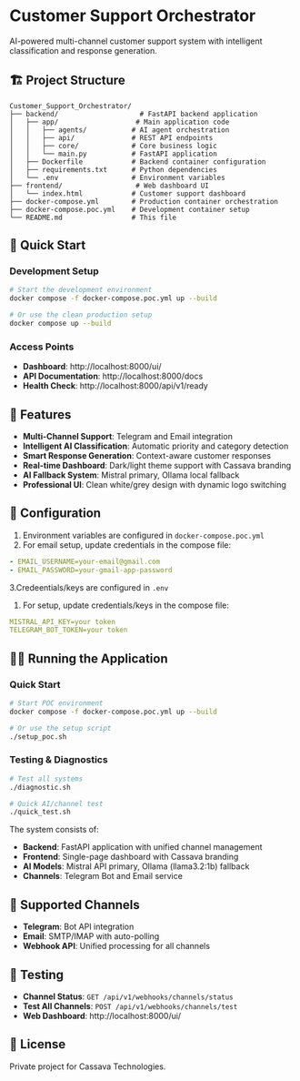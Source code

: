 # Customer Support Orchestrator

AI-powered multi-channel customer support system with intelligent classification and response generation.

## 🏗️ Project Structure

```
Customer_Support_Orchestrator/
├── backend/                    # FastAPI backend application
│   ├── app/                   # Main application code
│   │   ├── agents/           # AI agent orchestration
│   │   ├── api/              # REST API endpoints
│   │   ├── core/             # Core business logic
│   │   └── main.py           # FastAPI application
│   ├── Dockerfile            # Backend container configuration
│   ├── requirements.txt      # Python dependencies
│   └── .env                  # Environment variables
├── frontend/                  # Web dashboard UI
│   └── index.html            # Customer support dashboard
├── docker-compose.yml        # Production container orchestration
├── docker-compose.poc.yml    # Development container setup
└── README.md                 # This file
```

## 🚀 Quick Start

### Development Setup
```bash
# Start the development environment
docker compose -f docker-compose.poc.yml up --build

# Or use the clean production setup
docker compose up --build
```

### Access Points
- **Dashboard**: http://localhost:8000/ui/
- **API Documentation**: http://localhost:8000/docs
- **Health Check**: http://localhost:8000/api/v1/ready

## 🎯 Features

- **Multi-Channel Support**: Telegram and Email integration
- **Intelligent AI Classification**: Automatic priority and category detection  
- **Smart Response Generation**: Context-aware customer responses
- **Real-time Dashboard**: Dark/light theme support with Cassava branding
- **AI Fallback System**: Mistral primary, Ollama local fallback
- **Professional UI**: Clean white/grey design with dynamic logo switching

## 🔧 Configuration

1. Environment variables are configured in `docker-compose.poc.yml`
2. For email setup, update credentials in the compose file:
```yaml
- EMAIL_USERNAME=your-email@gmail.com
- EMAIL_PASSWORD=your-gmail-app-password
```
3.Credeentials/keys are configured in `.env`
1. For setup, update credentials/keys in the compose file:
```yaml
MISTRAL_API_KEY=your token
TELEGRAM_BOT_TOKEN=your token
```

## 🏃‍♂️ Running the Application

### Quick Start
```bash
# Start POC environment
docker compose -f docker-compose.poc.yml up --build

# Or use the setup script
./setup_poc.sh
```

### Testing & Diagnostics
```bash
# Test all systems
./diagnostic.sh

# Quick AI/channel test
./quick_test.sh
```

The system consists of:
- **Backend**: FastAPI application with unified channel management
- **Frontend**: Single-page dashboard with Cassava branding
- **AI Models**: Mistral API primary, Ollama (llama3.2:1b) fallback
- **Channels**: Telegram Bot and Email service

## 📱 Supported Channels

- **Telegram**: Bot API integration
- **Email**: SMTP/IMAP with auto-polling
- **Webhook API**: Unified processing for all channels

## 🧪 Testing

- **Channel Status**: `GET /api/v1/webhooks/channels/status`
- **Test All Channels**: `POST /api/v1/webhooks/channels/test`
- **Web Dashboard**: http://localhost:8000/ui/


## 📄 License

Private project for Cassava Technologies.
